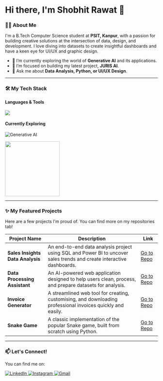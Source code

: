 # Hi there, I'm Shobhit Rawat 👋

### 👨‍💻 About Me

I'm a B.Tech Computer Science student at **PSIT, Kanpur**, with a passion for building creative solutions at the intersection of data, design, and development. I love diving into datasets to create insightful dashboards and have a keen eye for UI/UX and graphic design.

- 🌱 I’m currently exploring the world of **Generative AI** and its applications.
- 🔭 I’m focused on building my latest project, **JURIS AI**.
- 💬 Ask me about **Data Analysis, Python, or UI/UX Design**.

---

### 🛠️ My Tech Stack

#### Languages & Tools
<p align="left">
  <a href="https://skillicons.dev">
    <img src="https://skillicons.dev/icons?i=python,java,html,css,js,powerbi,excel,wasm" />
  </a>
</p>


#### Currently Exploring
<p align="left">
  <img src="https://img.shields.io/badge/Generative_AI-8A2BE2?style=for-the-badge&logo=openai&logoColor=white" alt="Generative AI"/>
</p>

<p align="left">
  <a href="https://github.com/im-shobhit">
    <img height="180em" src="https://github-readme-stats.vercel.app/api/top-langs/?username=im-shobhit&layout=compact&langs_count=8&theme=radical"/>
  </a>
</p>

---

### ✨ My Featured Projects

Here are a few projects I'm proud of. You can find more on my repositories tab!

| Project Name | Description | Link |
|--------------|-------------|------|
| **Sales Insights Data Analysis** | An end-to-end data analysis project using SQL and Power BI to uncover sales trends and create interactive dashboards. | [Go to Repo](https://github.com/im-shobhit/Sales-Insights-Data-Analysis) |
| **Data Processing Assistant** | An AI-powered web application designed to help users clean, process, and prepare datasets for analysis. | [Go to Repo](https://github.com/im-shobhit/Data-Processing-Assistant) |
| **Invoice Generator** | A streamlined web tool for creating, customising, and downloading professional invoices quickly and easily. | [Go to Repo](https://github.com/im-shobhit/Invoice-Generator) |
| **Snake Game** | A classic implementation of the popular Snake game, built from scratch using Python. | [Go to Repo](https://github.com/im-shobhit/Snake-Game) |

---

### 📫 Let's Connect!

You can find me on:

<p align="left">
  <a href="https://www.linkedin.com/in/shobhit-rawat-61752635b/" target="_blank">
    <img src="https://skillicons.dev/icons?i=linkedin" alt="LinkedIn" />
  </a>
  <a href="https://www.instagram.com/__worst_personality__/" target="_blank">
    <img src="https://skillicons.dev/icons?i=instagram" alt="Instagram" />
  </a>
  <a href="mailto:ishobhitrawat@gmail.com" target="_blank">
    <img src="https://skillicons.dev/icons?i=gmail" alt="Gmail" />
  </a>
</p>
